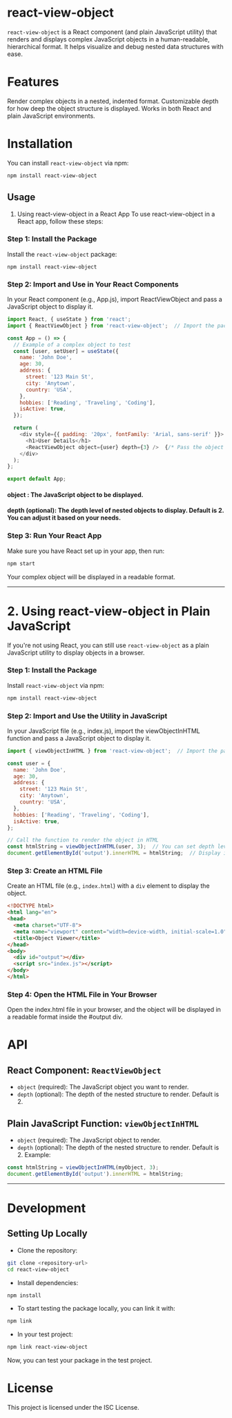 # react-view-object
`react-view-object` is a React component (and plain JavaScript utility) that renders and displays complex JavaScript objects in a human-readable, hierarchical format. It helps visualize and debug nested data structures with ease.

# Features
Render complex objects in a nested, indented format.
Customizable depth for how deep the object structure is displayed.
Works in both React and plain JavaScript environments.

# Installation
You can install `react-view-object` via npm:

```bash
npm install react-view-object
```

## Usage
1. Using react-view-object in a React App
To use react-view-object in a React app, follow these steps:

### Step 1: Install the Package
Install the `react-view-object` package:
```
npm install react-view-object
```

### Step 2: Import and Use in Your React Components
In your React component (e.g., App.js), import ReactViewObject and pass a JavaScript object to display it.

```javascript
import React, { useState } from 'react';
import { ReactViewObject } from 'react-view-object';  // Import the package

const App = () => {
  // Example of a complex object to test
  const [user, setUser] = useState({
    name: 'John Doe',
    age: 30,
    address: {
      street: '123 Main St',
      city: 'Anytown',
      country: 'USA',
    },
    hobbies: ['Reading', 'Traveling', 'Coding'],
    isActive: true,
  });

  return (
    <div style={{ padding: '20px', fontFamily: 'Arial, sans-serif' }}>
      <h1>User Details</h1>
      <ReactViewObject object={user} depth={3} />  {/* Pass the object to your component */}
    </div>
  );
};

export default App;
```

#### **object** : The JavaScript object to be displayed.
#### **depth** (optional): The depth level of nested objects to display. Default is 2. You can adjust it based on your needs.

### Step 3: Run Your React App
Make sure you have React set up in your app, then run:
```bash
npm start
```
Your complex object will be displayed in a readable format.

---
# 2. Using react-view-object in Plain JavaScript
If you're not using React, you can still use `react-view-object` as a plain JavaScript utility to display objects in a browser.

### Step 1: Install the Package
Install `react-view-object` via npm:
```bash
npm install react-view-object
```

### Step 2: Import and Use the Utility in JavaScript
In your JavaScript file (e.g., index.js), import the viewObjectInHTML function and pass a JavaScript object to display it.

```javascript
import { viewObjectInHTML } from 'react-view-object';  // Import the package

const user = {
  name: 'John Doe',
  age: 30,
  address: {
    street: '123 Main St',
    city: 'Anytown',
    country: 'USA',
  },
  hobbies: ['Reading', 'Traveling', 'Coding'],
  isActive: true,
};

// Call the function to render the object in HTML
const htmlString = viewObjectInHTML(user, 3);  // You can set depth level here
document.getElementById('output').innerHTML = htmlString;  // Display in a DOM element
```
### Step 3: Create an HTML File
Create an HTML file (e.g., `index.html`) with a `div` element to display the object.

```html
<!DOCTYPE html>
<html lang="en">
<head>
  <meta charset="UTF-8">
  <meta name="viewport" content="width=device-width, initial-scale=1.0">
  <title>Object Viewer</title>
</head>
<body>
  <div id="output"></div>
  <script src="index.js"></script>
</body>
</html>
```
### Step 4: Open the HTML File in Your Browser
Open the index.html file in your browser, and the object will be displayed in a readable format inside the #output div.


# API
## React Component: `ReactViewObject`
- `object` (required): The JavaScript object you want to render.
- `depth` (optional): The depth of the nested structure to render. Default is 2.

## Plain JavaScript Function: `viewObjectInHTML`
- `object` (required): The JavaScript object to render.
- `depth` (optional): The depth of the nested structure to render. Default is 2.
Example:
```javascript
const htmlString = viewObjectInHTML(myObject, 3);
document.getElementById('output').innerHTML = htmlString;
```
---
# Development
## Setting Up Locally
- Clone the repository:

```bash
git clone <repository-url>
cd react-view-object
```
- Install dependencies:

```bash
npm install
```

- To start testing the package locally, you can link it with:

```bash
npm link
```

- In your test project:

```bash
npm link react-view-object
```
Now, you can test your package in the test project.

# License
This project is licensed under the ISC License.